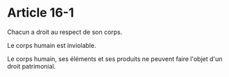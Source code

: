 # Article 16-1

Chacun a droit au respect de son corps.

Le corps humain est inviolable.

Le corps humain, ses éléments et ses produits ne peuvent faire l'objet d'un droit patrimonial.
